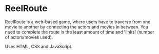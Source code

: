 # ReelRoute

ReelRoute is a web-based game, where users have to traverse from one movie to another by connecting the actors and movies in between. You need to complete the route in the least amount of time and 'links' (number of actors/movies used).

Uses HTML, CSS and JavaScript.
